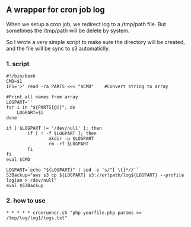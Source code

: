 <!--
Categories = ["Development", "Others"]
Description = ""
Tags = ["Development", "shell"]
date = "2016-11-16T10:47:31-08:00"
menu = "main"
title = "A wrapper for cron job log"
-->

## A wrapper for cron job log

When we setup a cron job, we redirect log to a /tmp/path file. But sometimes the /tmp/path will be delete by system. 

So I wrote a very simple script to make sure the directory will be created, and the file will be sync to s3 automaticlly.
 
### 1. script

```shell
#!/bin/bash
CMD=$1
IFS='>' read -ra PARTS <<< "$CMD"    #Convert string to array

#Print all names from array
LOGPART=''
for i in "${PARTS[@]}"; do
    LOGPART=$i
done

if [ $LOGPART != '/dev/null' ]; then
        if [ ! -f $LOGPART ]; then
                mkdir -p $LOGPART
                rm -rf $LOGPART
        fi
fi
eval $CMD

LOGPART=`echo "${LOGPART}" | sed -e 's/^[ \t]*//'`
S3Backup="aws s3 cp ${LOGPART} s3://urlpath/log${LOGPART} --profile logiam > /dev/null"
eval $S3Backup
```

### 2. how to use

```shell
* * * * * cronrunner.sh "php yourfile.php params >> /tmp/log/log1/logs.txt"
```
